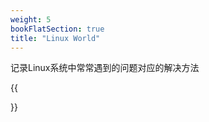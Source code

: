 ```yaml
---
weight: 5
bookFlatSection: true
title: "Linux World"
---
```


记录Linux系统中常常遇到的问题对应的解决方法

{{<section>}}

